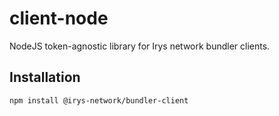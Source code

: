 # client-node

NodeJS token-agnostic library for Irys network bundler clients.

## Installation

```sh
npm install @irys-network/bundler-client
```
